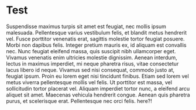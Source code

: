 # Test

Suspendisse maximus turpis sit amet est feugiat, nec mollis ipsum malesuada. Pellentesque varius vestibulum felis, et blandit metus hendrerit vel. Fusce porttitor venenatis erat, sagittis molestie tortor feugiat posuere. Morbi non dapibus felis. Integer pretium mauris ex, id aliquam est convallis nec. Nunc feugiat eleifend massa, quis suscipit nibh ullamcorper eget. Vivamus venenatis enim ultricies molestie dignissim. Aenean interdum, lectus in maximus imperdiet, mi neque pharetra risus, vitae consectetur lacus libero id neque. Vivamus sed nisi consequat, commodo justo at, feugiat ipsum. Proin eu lorem eget nisi tincidunt finibus. Etiam sed lorem vel metus viverra pellentesque mollis vel felis. Ut porttitor est massa, vel sollicitudin tortor placerat vel. Aliquam imperdiet tortor nunc, a eleifend arcu aliquet sit amet. Maecenas vehicula hendrerit congue. Aenean quis pharetra purus, et scelerisque erat. Pellentesque nec orci felis. here?!